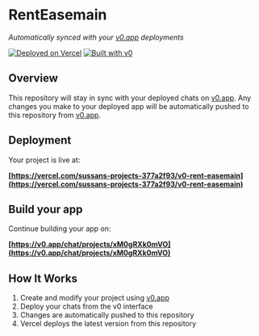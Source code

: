 # RentEasemain

*Automatically synced with your [v0.app](https://v0.app) deployments*

[![Deployed on Vercel](https://img.shields.io/badge/Deployed%20on-Vercel-black?style=for-the-badge&logo=vercel)](https://vercel.com/sussans-projects-377a2f93/v0-rent-easemain)
[![Built with v0](https://img.shields.io/badge/Built%20with-v0.app-black?style=for-the-badge)](https://v0.app/chat/projects/xM0gRXk0mVO)

## Overview

This repository will stay in sync with your deployed chats on [v0.app](https://v0.app).
Any changes you make to your deployed app will be automatically pushed to this repository from [v0.app](https://v0.app).

## Deployment

Your project is live at:

**[https://vercel.com/sussans-projects-377a2f93/v0-rent-easemain](https://vercel.com/sussans-projects-377a2f93/v0-rent-easemain)**

## Build your app

Continue building your app on:

**[https://v0.app/chat/projects/xM0gRXk0mVO](https://v0.app/chat/projects/xM0gRXk0mVO)**

## How It Works

1. Create and modify your project using [v0.app](https://v0.app)
2. Deploy your chats from the v0 interface
3. Changes are automatically pushed to this repository
4. Vercel deploys the latest version from this repository